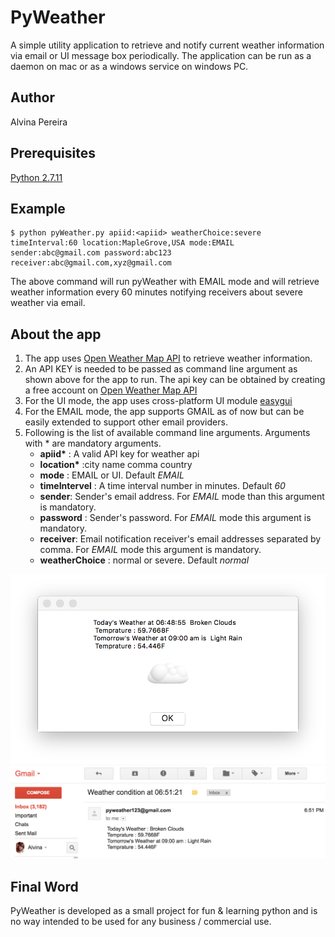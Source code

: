 
# PyWeather
A simple utility application to retrieve and notify current weather information via email or UI message box periodically. The application can be run as a daemon on mac or as a windows service on windows PC.
## Author
Alvina Pereira
## Prerequisites
[Python 2.7.11](https://www.python.org/downloads)
## Example
```
$ python pyWeather.py apiid:<apiid> weatherChoice:severe timeInterval:60 location:MapleGrove,USA mode:EMAIL sender:abc@gmail.com password:abc123 receiver:abc@gmail.com,xyz@gmail.com
```

The above command will run pyWeather with EMAIL mode and will retrieve weather information every 60 minutes notifying receivers about severe weather via email.

## About the app

1. The app uses [Open Weather Map API](https://home.openweathermap.org) to retrieve weather information.
2. An API KEY is needed to be passed as command line argument as shown above for the app to run. The api key can be obtained by creating a free account on [Open Weather Map API](https://home.openweathermap.org)
3. For the UI mode, the app uses cross-platform UI module [easygui](http://easygui.sourceforge.net/)
4. For the EMAIL mode, the app supports GMAIL as of now but can be easily extended to support other email providers.
5. Following is the list of available command line arguments. Arguments with * are mandatory arguments.
      * __apiid*__ : A valid API key for weather api  
      * __location*__ :city name comma country
      * __mode__ : EMAIL or UI. Default _EMAIL_
      * __timeIntervel__ : A time interval number in minutes. Default _60_  
      * __sender__: Sender's email address. For _EMAIL_ mode than this argument is mandatory.
      * __password__ : Sender's password. For _EMAIL_ mode this argument is mandatory.
      * __receiver__: Email notification receiver's email addresses separated by comma. For _EMAIL_ mode this argument is mandatory.
      * __weatherChoice__ : normal or severe. Default _normal_  

![UI mode](UI.png "UI mode ")
![EMAIL mode](EMAIL.png "Email notification")



## Final Word

PyWeather is developed as a small project for fun & learning python and is no way intended to be used for any business / commercial use.
